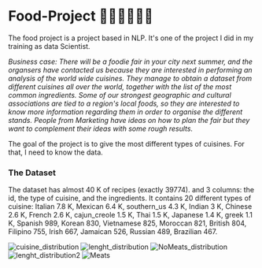 # Food-Project 🌯🥘🍝🍜🍣🥟
 
 The food project is a project based in NLP. It's one of the project I did in my training as data Scientist. 
 
 *Business case: There will be a foodie fair in your city next summer, and the organsers have contacted us because they are interested in performing an analysis of the world wide cuisines. They manage to obtain a dataset from different cuisines all over the world, together with the list of the most common ingredients. Some of our strongest geographic and cultural associations are tied to a region's local foods, so they are interested to know more information regarding them in order to organise the different stands. People from Marketing have ideas on how to plan the fair but they want to complement their ideas with some rough results.*

The goal of the project is to give the most different types of cuisines. 
For that, I need to know the data. 

### The Dataset

The dataset has almost 40 K of recipes (exactly 39774).  and 3 columns: the id, the type of cuisine, and the ingredients.
It contains 20 different types of cuisine: 
Italian 7.8 K, Mexican 6.4 K, southern_us 4.3 K, Indian 3 K, Chinese 2.6 K, French 2.6 K, cajun_creole 1.5 K, Thai 1.5 K, Japanese 1.4 K, greek 1.1 K, Spanish 989,  Korean 830,  Vietnamese 825, Moroccan 821, British 804, Filipino 755, Irish 667, Jamaican 526,  Russian 489, Brazilian 467.

![cuisine_distribution](https://user-images.githubusercontent.com/58269063/150547876-cc209d54-cc7c-4d63-b124-e5b23a196808.png)
![lenght_distribution](https://user-images.githubusercontent.com/58269063/150547909-a5ef5f01-24f7-433a-8e85-d231c68d28d6.png)
![NoMeats_distribution](https://user-images.githubusercontent.com/58269063/150547929-ac831435-1b6a-470e-9709-cbc3dd336d9f.png)
![lenght_distribution2](https://user-images.githubusercontent.com/58269063/150547931-8c092014-0604-49eb-9884-a14c1597e3c3.png)
![Meats](https://user-images.githubusercontent.com/58269063/150547932-c3f5c319-3a88-4490-bef8-f6e08b1a5088.png)
